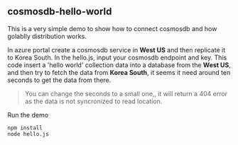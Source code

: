 
## cosmosdb-hello-world

This is a very simple demo to show how to connect cosmosdb and how golablly distribution works.

In azure portal create a cosmosdb service in **West US** and then replicate it to Korea South. 
In the hello.js, input your cosmosdb endpoint and key. This code insert a 'hello world' collection data into a database from the **West US**, and then try to fetch the data from **Korea South**, it seems it need around ten seconds to get the data from there.

> You can change the seconds to a small one,, it will return a 404 error as the data is not syncronized to read location.

Run the demo
```
npm install
node hello.js
```


